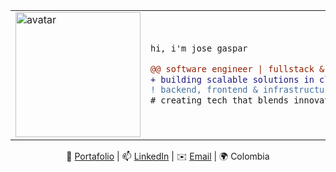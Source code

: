 <table>
  <tr>
     <td> <img src="https://github.com/dev-gaspar/dev-gaspar" alt="avatar" height="200"/> </td> 
    <td>

```diff
hi, i'm jose gaspar

@@ software engineer | fullstack & devops @@
+ building scalable solutions in cloud & web
! backend, frontend & infrastructure
# creating tech that blends innovation and impact
```
</td> </tr> </table>

<p align="center"> 🐼 <a href="https://www.devgaspar.me/">Portafolio</a> | 📫 <a href="https://www.linkedin.com/in/devgaspar">LinkedIn</a> | ✉️ <a href="mailto:jgasparlopez29@gmail.com">Email</a> | 🌍 Colombia </p>
